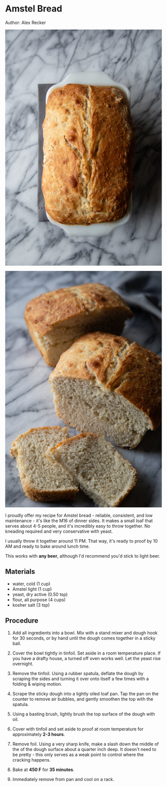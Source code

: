 # Amstel Bread

Author: Alex Recker

![](images/amstel-bread-1.jpg)

![](images/amstel-bread-2.jpg)

I proudly offer my recipe for Amstel bread - reliable, consistent, and
low maintenance - it's like the M16 of dinner sides.  It makes a small
loaf that serves about 4-5 people, and it's incredibly easy to throw
together.  No kneading required and very conservative with yeast.

I usually throw it together around 11 PM.  That way, it's ready to
proof by 10 AM and ready to bake around lunch time.

This works with **any beer**, although I'd recommend you'd stick to
light beer.

## Materials

- water, cold (1 cup)
- Amstel light (1 cup)
- yeast, dry active (0.50 tsp)
- flour, all purpose (4 cups)
- kosher salt (3 tsp)

## Procedure

1. Add all ingredients into a bowl.  Mix with a stand mixer and dough
   hook for 30 seconds, or by hand until the dough comes together in a
   sticky ball.

2. Cover the bowl tightly in tinfoil.  Set aside in a room temperature
   place.  If you have a drafty house, a turned off oven works well.
   Let the yeast rise overnight.

3. Remove the tinfoil.  Using a rubber spatula, deflate the dough by
   scraping the sides and turning it over onto itself a few times with
   a folding & wiping motion.

4. Scrape the sticky dough into a lightly oiled loaf pan.  Tap the pan
   on the counter to remove air bubbles, and gently smoothen the top
   with the spatula.

5. Using a basting brush, lightly brush the top surface of the dough
   with oil.

6. Cover with tinfoil and set aside to proof at room temperature for
   approximately **2-3 hours**.

7. Remove foil.  Using a very sharp knife, make a slash down the
   middle of the of the dough surface about a quarter inch deep.  It
   doesn't need to be pretty - this only serves as a weak point to
   control where the cracking happens.

8. Bake at **450 F** for **35 minutes**.

9. Immediately remove from pan and cool on a rack.
